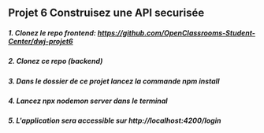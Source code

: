 ## Projet 6 Construisez une API securisée

##### 1. Clonez le repo frontend: https://github.com/OpenClassrooms-Student-Center/dwj-projet6
##### 2. Clonez ce repo (backend) 
##### 3. Dans le dossier de ce projet lancez la commande npm install
##### 4. Lancez npx nodemon server dans le terminal
##### 5. L'application sera accessible sur http://localhost:4200/login
